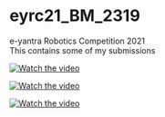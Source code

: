 # eyrc21_BM_2319
e-yantra Robotics Competition 2021 <br>
This contains some of my submissions

[![Watch the video](https://img.youtube.com/vi/OLKwmDgibGA/0.jpg)](https://youtu.be/OLKwmDgibGA?si=lrzUY4vmbFNp8jN_)

[![Watch the video](https://img.youtube.com/vi/batZ8M03np8/0.jpg)](https://youtu.be/batZ8M03np8?si=ujTKPg8MTy_9jAWd)

[![Watch the video](https://img.youtube.com/vi/3lt9l_dmhYU/0.jpg)](https://youtu.be/3lt9l_dmhYU?si=scwA69e1643gUrEt)
